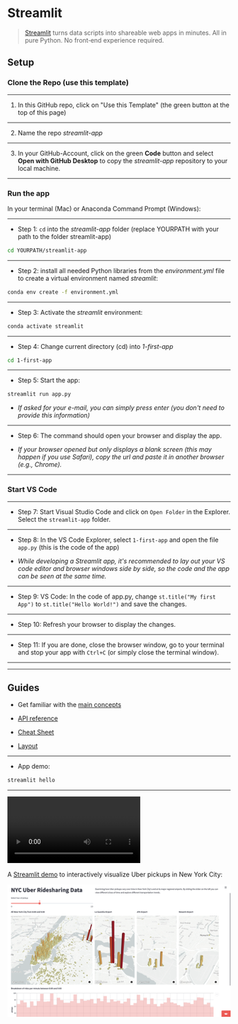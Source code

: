 # Streamlit 


> [Streamlit](https://streamlit.io) turns data scripts into shareable web apps in minutes. All in pure Python. No front‑end experience required.


## Setup


### Clone the Repo (use this template)

---

1. In this GitHub repo, click on "Use this Template" (the green button at the top of this page)

---

2. Name the repo *streamlit-app*

---

3. In your GitHub-Account, click on the green **Code** button and select **Open with GitHub Desktop** to copy the *streamlit-app* repository to your local machine.


---


### Run the app


In your terminal (Mac) or Anaconda Command Prompt (Windows): 

---

- Step 1: `cd` into the *streamlit-app* folder (replace YOURPATH with your path to the folder streamlit-app)


```bash
cd YOURPATH/streamlit-app
```

---

- Step 2: install all needed Python libraries from the *environment.yml* file to create a virtual environment named *streamlit*:


```bash
conda env create -f environment.yml
```

---

- Step 3: Activate the *streamlit* environment:

```bash
conda activate streamlit
```

---

- Step 4: Change current directory (cd) into *1-first-app*


```bash
cd 1-first-app
```

---

- Step 5: Start the app:


```bash
streamlit run app.py
```


- *If asked for your e-mail, you can simply press enter (you don't need to provide this information)*


---

- Step 6: The command should open your browser and display the app. 


- *If your browser opened but only displays a blank screen (this may happen if you use Safari), copy the url and paste it in another browser (e.g., Chrome).*


---

### Start VS Code

---

- Step 7: Start Visual Studio Code and click on `Open Folder` in the Explorer. Select the `streamlit-app` folder.


---

- Step 8: In the VS Code Explorer, select `1-first-app` and open the file `app.py` (this is the code of the app)


- *While developing a Streamlit app, it's recommended to lay out your VS code editor and browser windows side by side, so the code and the app can be seen at the same time.* 

---

- Step 9: VS Code: In the code of app.py, change `st.title("My first App")` to `st.title("Hello World!")` and save the changes.  

---


- Step 10: Refresh your browser to display the changes.

---


- Step 11: If you are done, close the browser window, go to your terminal and stop your app with `Ctrl+C` (or simply close the terminal window).



---

---


## Guides

- Get familiar with the [main concepts](https://docs.streamlit.io/library/get-started/main-concepts)
 
- [API reference](https://docs.streamlit.io/library/api-reference)

- [Cheat Sheet](https://docs.streamlit.io/library/cheatsheet)

- [Layout](https://blog.streamlit.io/designing-streamlit-apps-for-the-user-part-ii/?utm_medium=email&_hsmi=200036447&_hsenc=p2ANqtz-_qSKsHsARDBJ3IdOcp5kzxhvmFIn4KBaC9-mLf2Gbu0PpToQUqZpdDlv7AWxrx0fiObeilulYthAZqC7QIdHBLTphUBg&utm_content=200036447&utm_source=hs_automation)


---

- App demo:

```bash
streamlit hello
```

---

![](https://s3-us-west-2.amazonaws.com/assets.streamlit.io/videos/hero-video.mp4)

A [Streamlit demo](https://streamlit.io/gallery) to interactively visualize Uber pickups in New York City:

![](img/uber.png)
